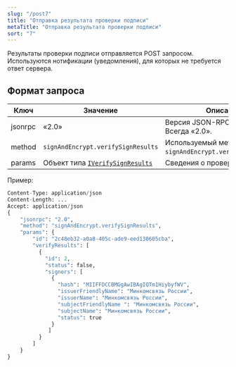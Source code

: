 ```yaml
---
slug: "/post7"
title: "Отправка результата проверки подписи"
metaTitle: "Отправка результата проверки подписи"
sort: "7"
---
```


Результаты проверки подписи отправляется POST запросом. Используются нотификации (уведомления), для которых не требуется ответ сервера.

## Формат запроса

| Ключ | Значение | Описание |
| --- | --- | --- |
| jsonrpc | «2.0» | Версия JSON-RPC протокола. Всегда «2.0». |
| method | `signAndEncrypt.verifySignResults`|  Используемый метод. Всегда `signAndEncrypt.verifySignResults`. |
| params |  Объект типа [`IVerifySignResults`](./20-IVerifySignResult.md)  |  Сведения о проверке подписи |

Пример:

``` py linenums="1"
Content-Type: application/json
Content-Length: ...
Accept: application/json
{
    "jsonrpc": "2.0",
    "method": "signAndEncrypt.verifySignResults",
    "params": {
        "id": "2c48eb32-a0a8-405c-ade9-eed130605cba",
        "verifyResults": [
          {
            "id": 2,
            "status": false,
            "signers": [
              {
                "hash": "MIIFFDCCBMGgAwIBAgIQTm1HiybyfWV",
                "issuerFriendlyName": "Минкомсвязь России",
                "issuerName": "Минкомсвязь России",
                "subjectFriendlyName ": "Минкомсвязь России",
                "subjectName": "Минкомсвязь России",
                "status": true
              }
             ]
          }
        ]
    }
}
```